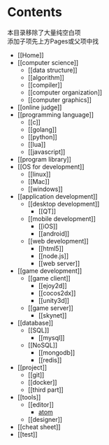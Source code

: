 # Contents
本目录移除了大量纯空白项  
添加子项先上方Pages或父项中找
* [[Home]]
* [[computer science]]
    - [[data structure]]
    - [[algorithm]]
    - [[compiler]]
    - [[computer organization]]
    - [[computer graphics]]
* [[online judge]]
* [[programming language]]
    - [[c]]
    - [[golang]]
    - [[python]]
    - [[lua]]
    - [[javascript]]
* [[program library]]
* [[OS for development]]
    - [[linux]]
    - [[Mac]]
    - [[windows]]
* [[application development]]
    - [[desktop development]]
        - [[QT]]
    - [[mobile development]]
        - [[iOS]]
        - [[android]]
    - [[web development]]
        - [[html5]]
        - [[node.js]]
        - [[web server]]
* [[game development]]
    - [[game client]]
        - [[ejoy2d]]
        - [[cocos2dx]]
        - [[unity3d]]
    - [[game server]]
        - [[skynet]]
* [[database]]
    - [[SQL]]
        - [[mysql]]
    - [[NoSQL]]
        - [[mongodb]]
        - [[redis]]
* [[project]]
    - [[git]]
    - [[docker]]
    - [[third part]]
* [[tools]]
    - [[editor]]
        - [atom](https://github.com/doubility-sky/daydayup/wiki/atom-editor "GitHub 出品")
    - [[designer]]
* [[cheat sheet]]
* [[test]]